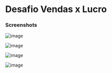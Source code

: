 # Desafio Vendas x Lucro

### Screenshots
![image](https://github.com/user-attachments/assets/d1e7eb61-5254-49e2-81b4-f05db03e453e)

![image](https://github.com/user-attachments/assets/94ba73b8-a015-4b5e-ba3e-6352c7e3f979)

![image](https://github.com/user-attachments/assets/de91ddd6-d072-4348-a3ce-209c3854a99a)

![image](https://github.com/user-attachments/assets/b932b773-8de7-48da-85b9-9aca33ff14ba)
